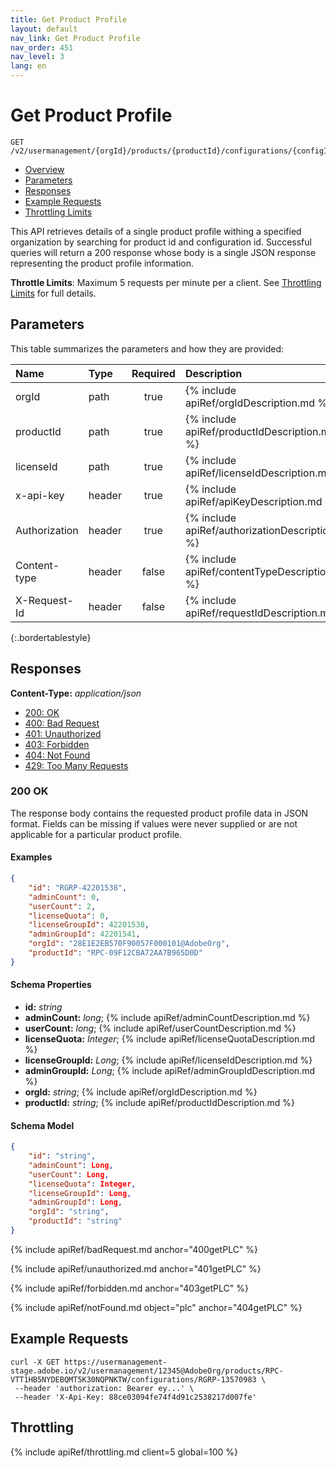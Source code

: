 ```yaml
---
title: Get Product Profile
layout: default
nav_link: Get Product Profile
nav_order: 451
nav_level: 3
lang: en
---
```

# Get Product Profile

```
GET /v2/usermanagement/{orgId}/products/{productId}/configurations/{configId}
```

* [Overview](#intro)
* [Parameters](#parameters)
* [Responses](#responses)
* [Example Requests](#exampleRequests)
* [Throttling Limits](#throttle)

<a name="intro" class="api-ref-subtitle"></a>
This API retrieves details of a single product profile withing a specified organization by searching for product id and configuration id. Successful queries will return a 200 response whose body is a single JSON response representing the product profile information. 

__Throttle Limits__: Maximum 5 requests per minute per a client. See [Throttling Limits](#throttle) for full details.

## <a name="parameters" class="api-ref-subtitle">Parameters</a>

This table summarizes the parameters and how they are provided:

| Name | Type | Required | Description |
| :---- | :------ | :---: | :------ |
| orgId | path | true | {% include apiRef/orgIdDescription.md %} |
| productId | path | true | {% include apiRef/productIdDescription.md %} |
| licenseId | path | true | {% include apiRef/licenseIdDescription.md %} |
| x-api-key | header | true | {% include apiRef/apiKeyDescription.md %} |
| Authorization | header | true | {% include apiRef/authorizationDescription.md %} |
| Content-type | header | false | {% include apiRef/contentTypeDescription.md %} |
| X-Request-Id | header | false | {% include apiRef/requestIdDescription.md %} |
{:.bordertablestyle}

## <a name="responses" class="api-ref-subtitle">Responses</a>

__Content-Type:__ _application/json_

- [200: OK](#200getPLC)
- [400: Bad Request](#400getPLC)
- [401: Unauthorized](#401getPLC)
- [403: Forbidden](#403getPLC)
- [404: Not Found](#404getPLC)
- [429: Too Many Requests](#throttle)

### <a name="200getPLC" class="api-ref-subtitle">200 OK</a>
The response body contains the requested product profile data in JSON format. Fields can be missing if values were never supplied or are not applicable for a particular product profile.

#### Examples

```json
{
    "id": "RGRP-42201538",
    "adminCount": 0,
    "userCount": 2,
    "licenseQuota": 0,
    "licenseGroupId": 42201538,
    "adminGroupId": 42201541,
    "orgId": "28E1E2EB570F90057F000101@AdobeOrg",
    "productId": "RPC-09F12CBA72AA7B965D0D"
}
```

#### Schema Properties

- __id:__ _string_
- __adminCount:__ _long_; {% include apiRef/adminCountDescription.md %}  
- __userCount:__ _long_; {% include apiRef/userCountDescription.md %}  
- __licenseQuota:__ _Integer_; {% include apiRef/licenseQuotaDescription.md %}  
- __licenseGroupId:__ _Long_; {% include apiRef/licenseIdDescription.md %}  
- __adminGroupId:__ _Long_; {% include apiRef/adminGroupIdDescription.md %}  
- __orgId:__ _string_; {% include apiRef/orgIdDescription.md %}  
- __productId:__ _string_; {% include apiRef/productIdDescription.md %}  

#### Schema Model

```json
{
    "id": "string",
    "adminCount": Long,
    "userCount": Long,
    "licenseQuota": Integer,
    "licenseGroupId": Long,
    "adminGroupId": Long,
    "orgId": "string",
    "productId": "string"
}
```

{% include apiRef/badRequest.md anchor="400getPLC" %}

{% include apiRef/unauthorized.md anchor="401getPLC" %}

{% include apiRef/forbidden.md anchor="403getPLC" %}

{% include apiRef/notFound.md object="plc" anchor="404getPLC" %}

## <a name="exampleRequests" class="api-ref-subtitle">Example Requests</a>
```
curl -X GET https://usermanagement-stage.adobe.io/v2/usermanagement/12345@AdobeOrg/products/RPC-VTT1HB5NYDEBQMT5K30NQPNKTW/configurations/RGRP-13570983 \
 --header 'authorization: Bearer ey...' \
 --header 'X-Api-Key: 88ce03094fe74f4d91c2538217d007fe'
```

## <a name="throttle" class="api-ref-subtitle">Throttling</a>

{% include apiRef/throttling.md client=5 global=100 %}